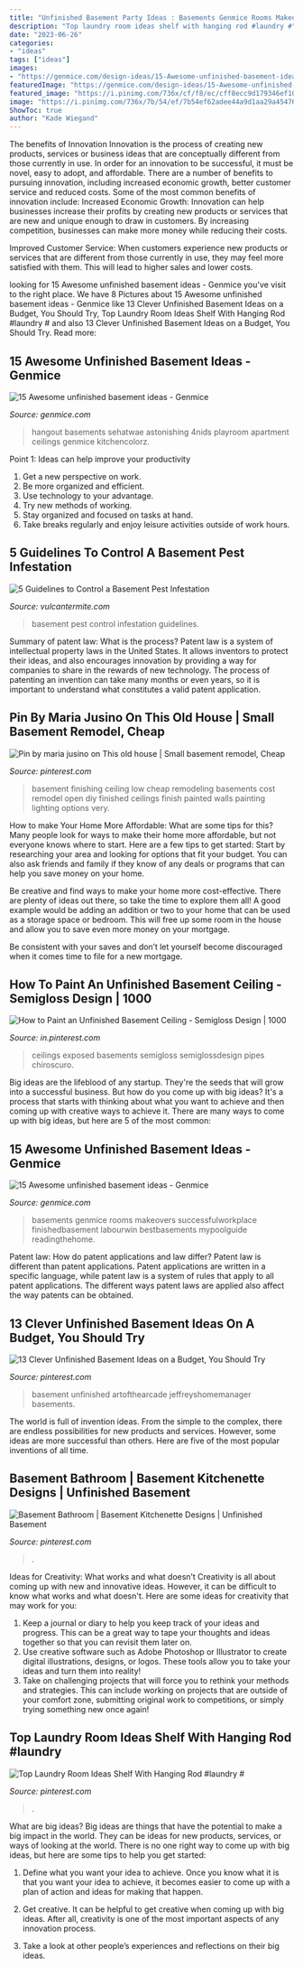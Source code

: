 ```yaml
---
title: "Unfinished Basement Party Ideas : Basements Genmice Rooms Makeovers Successfulworkplace Finishedbasement Labourwin Bestbasements Mypoolguide Readingthehome"
description: "Top laundry room ideas shelf with hanging rod #laundry #"
date: "2023-06-26"
categories:
- "ideas"
tags: ["ideas"]
images:
- "https://genmice.com/design-ideas/15-Awesome-unfinished-basement-ideas/802.jpeg"
featuredImage: "https://genmice.com/design-ideas/15-Awesome-unfinished-basement-ideas/978.jpeg"
featured_image: "https://i.pinimg.com/736x/cf/f8/ec/cff8ecc9d179346ef10bd7a6cf9adb82--low-ceiling-basement-open-basement.jpg"
image: "https://i.pinimg.com/736x/7b/54/ef/7b54ef62adee44a9d1aa29a454768a99.jpg"
ShowToc: true
author: "Kade Wiegand"
---
```



The benefits of Innovation
Innovation is the process of creating new products, services or business ideas that are conceptually different from those currently in use. In order for an innovation to be successful, it must be novel, easy to adopt, and affordable. There are a number of benefits to pursuing innovation, including increased economic growth, better customer service and reduced costs. Some of the most common benefits of innovation include: 
Increased Economic Growth: Innovation can help businesses increase their profits by creating new products or services that are new and unique enough to draw in customers. By increasing competition, businesses can make more money while reducing their costs.

Improved Customer Service: When customers experience new products or services that are different from those currently in use, they may feel more satisfied with them. This will lead to higher sales and lower costs.

	

		
looking for 15 Awesome unfinished basement ideas - Genmice you've visit to the right place. We have 8 Pictures about 15 Awesome unfinished basement ideas - Genmice like 13 Clever Unfinished Basement Ideas on a Budget, You Should Try, Top Laundry Room Ideas Shelf With Hanging Rod #laundry # and also 13 Clever Unfinished Basement Ideas on a Budget, You Should Try. Read more:
		
    
## 15 Awesome Unfinished Basement Ideas - Genmice

<img loading=lazy src="https://genmice.com/design-ideas/15-Awesome-unfinished-basement-ideas/802.jpeg" onerror="this.onerror=null;this.src='https://tse2.mm.bing.net/th?id=OIP.C4hfy22sO0tPdjEwlY5VuwHaE8&amp;pid=15.1';" alt="15 Awesome unfinished basement ideas - Genmice">

_Source: genmice.com_

>hangout basements sehatwae astonishing 4nids playroom apartment ceilings genmice kitchencolorz. 

	

Point 1: Ideas can help improve your productivity
1. Get a new perspective on work.
2. Be more organized and efficient.
3. Use technology to your advantage.
4. Try new methods of working.
5. Stay organized and focused on tasks at hand.
6. Take breaks regularly and enjoy leisure activities outside of work hours.

    
## 5 Guidelines To Control A Basement Pest Infestation

<img loading=lazy src="https://www.vulcantermite.com/wp-content/uploads/2013/01/basement.jpg" onerror="this.onerror=null;this.src='https://tse2.mm.bing.net/th?id=OIP.fvTGsVc_ENlu5SrAGtmH5wHaE8&amp;pid=15.1';" alt="5 Guidelines to Control a Basement Pest Infestation">

_Source: vulcantermite.com_

>basement pest control infestation guidelines. 

	

Summary of patent law: What is the process?
Patent law is a system of intellectual property laws in the United States. It allows inventors to protect their ideas, and also encourages innovation by providing a way for companies to share in the rewards of new technology. The process of patenting an invention can take many months or even years, so it is important to understand what constitutes a valid patent application.

    
## Pin By Maria Jusino On This Old House | Small Basement Remodel, Cheap

<img loading=lazy src="https://i.pinimg.com/736x/cf/f8/ec/cff8ecc9d179346ef10bd7a6cf9adb82--low-ceiling-basement-open-basement.jpg" onerror="this.onerror=null;this.src='https://tse1.mm.bing.net/th?id=OIP.b9ZSD2RtOhwvpt7kkt8l1wHaFQ&amp;pid=15.1';" alt="Pin by maria jusino on This old house | Small basement remodel, Cheap">

_Source: pinterest.com_

>basement finishing ceiling low cheap remodeling basements cost remodel open diy finished ceilings finish painted walls painting lighting options very. 

	

How to make Your Home More Affordable: What are some tips for this?
Many people look for ways to make their home more affordable, but not everyone knows where to start. Here are a few tips to get started:
Start by researching your area and looking for options that fit your budget. You can also ask friends and family if they know of any deals or programs that can help you save money on your home.

Be creative and find ways to make your home more cost-effective. There are plenty of ideas out there, so take the time to explore them all! A good example would be adding an addition or two to your home that can be used as a storage space or bedroom. This will free up some room in the house and allow you to save even more money on your mortgage.

Be consistent with your saves and don’t let yourself become discouraged when it comes time to file for a new mortgage.

    
## How To Paint An Unfinished Basement Ceiling - Semigloss Design | 1000

<img loading=lazy src="https://i.pinimg.com/736x/ae/95/7b/ae957b0acf45c57eee6158ff6f09c853.jpg" onerror="this.onerror=null;this.src='https://tse3.mm.bing.net/th?id=OIP.vMl-_F_IvZyIt0cvmX6KtwHaJ3&amp;pid=15.1';" alt="How to Paint an Unfinished Basement Ceiling - Semigloss Design | 1000">

_Source: in.pinterest.com_

>ceilings exposed basements semigloss semiglossdesign pipes chiroscuro. 

	

Big ideas are the lifeblood of any startup. They're the seeds that will grow into a successful business. But how do you come up with big ideas? It's a process that starts with thinking about what you want to achieve and then coming up with creative ways to achieve it. There are many ways to come up with big ideas, but here are 5 of the most common: 

    
## 15 Awesome Unfinished Basement Ideas - Genmice

<img loading=lazy src="https://genmice.com/design-ideas/15-Awesome-unfinished-basement-ideas/978.jpeg" onerror="this.onerror=null;this.src='https://tse2.mm.bing.net/th?id=OIP.O7k3TufpbxIw3Y11gm6uVgHaKA&amp;pid=15.1';" alt="15 Awesome unfinished basement ideas - Genmice">

_Source: genmice.com_

>basements genmice rooms makeovers successfulworkplace finishedbasement labourwin bestbasements mypoolguide readingthehome. 

	

Patent law: How do patent applications and law differ?
Patent law is different than patent applications. Patent applications are written in a specific language, while patent law is a system of rules that apply to all patent applications. The different ways patent laws are applied also affect the way patents can be obtained.

    
## 13 Clever Unfinished Basement Ideas On A Budget, You Should Try

<img loading=lazy src="https://i.pinimg.com/736x/61/84/fc/6184fc40bcc9b99e50f37099850dac47.jpg" onerror="this.onerror=null;this.src='https://tse2.mm.bing.net/th?id=OIP.NND1gjAPUwaM0X4AthCCIwHaFi&amp;pid=15.1';" alt="13 Clever Unfinished Basement Ideas on a Budget, You Should Try">

_Source: pinterest.com_

>basement unfinished artofthearcade jeffreyshomemanager basements. 

	

The world is full of invention ideas. From the simple to the complex, there are endless possibilities for new products and services. However, some ideas are more successful than others. Here are five of the most popular inventions of all time.

    
## Basement Bathroom | Basement Kitchenette Designs | Unfinished Basement

<img loading=lazy src="https://i.pinimg.com/736x/28/5a/f6/285af64089cf344c0833ae67667abf9a.jpg" onerror="this.onerror=null;this.src='https://tse4.mm.bing.net/th?id=OIP.2jpjbKIx-r9hyvnVtWaNZQHaMt&amp;pid=15.1';" alt="Basement Bathroom | Basement Kitchenette Designs | Unfinished Basement">

_Source: pinterest.com_

>. 

	

Ideas for Creativity: What works and what doesn’t
Creativity is all about coming up with new and innovative ideas. However, it can be difficult to know what works and what doesn't. Here are some ideas for creativity that may work for you: 
1. Keep a journal or diary to help you keep track of your ideas and progress. This can be a great way to tape your thoughts and ideas together so that you can revisit them later on. 
2. Use creative software such as Adobe Photoshop or Illustrator to create digital illustrations, designs, or logos. These tools allow you to take your ideas and turn them into reality! 
3. Take on challenging projects that will force you to rethink your methods and strategies. This can include working on projects that are outside of your comfort zone, submitting original work to competitions, or simply trying something new once again! 

    
## Top Laundry Room Ideas Shelf With Hanging Rod #laundry #

<img loading=lazy src="https://i.pinimg.com/736x/7b/54/ef/7b54ef62adee44a9d1aa29a454768a99.jpg" onerror="this.onerror=null;this.src='https://tse4.mm.bing.net/th?id=OIP.0SmmayMwcHe7i6OgnOobDAHaJ3&amp;pid=15.1';" alt="Top Laundry Room Ideas Shelf With Hanging Rod #laundry #">

_Source: pinterest.com_

>. 

	

What are big ideas?
Big ideas are things that have the potential to make a big impact in the world. They can be ideas for new products, services, or ways of looking at the world. There is no one right way to come up with big ideas, but here are some tips to help you get started:
1. Define what you want your idea to achieve. Once you know what it is that you want your idea to achieve, it becomes easier to come up with a plan of action and ideas for making that happen.

2. Get creative. It can be helpful to get creative when coming up with big ideas. After all, creativity is one of the most important aspects of any innovation process.

3. Take a look at other people’s experiences and reflections on their big ideas.

